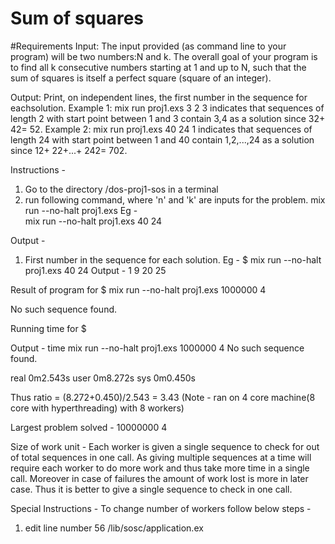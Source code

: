 # Sum of squares

#Requirements
Input: The input provided (as command line to your program) will be two numbers:N and k.  The overall goal of your program is to find all k consecutive numbers starting at 1 and up to N, such that the sum of squares is itself a perfect square (square of an integer).

Output: Print, on independent lines, the first number in the sequence for eachsolution.
Example 1:
mix run proj1.exs 3 2
3
indicates that sequences of length 2 with start point between 1 and 3 contain 3,4 as a solution since 32+ 42= 52.
Example 2:
mix run proj1.exs 40 24
1 indicates that sequences of length 24 with start point between 1 and 40 contain 1,2,...,24 as a solution since 12+ 22+...+ 242= 702.

Instructions - 
1. Go to the directory /dos-proj1-sos in a terminal
2. run following command, where 'n' and 'k' are inputs for the problem.
   mix run --no-halt proj1.exs <n> <k>
   Eg -  
   mix run --no-halt proj1.exs 40 24

Output - 
1. First number in the sequence for each solution.
    Eg - 
    $ mix run --no-halt proj1.exs 40 24
    Output - 
    1
    9
    20
    25
    

Result of program for $ mix run --no-halt proj1.exs 1000000 4

No such sequence found.


Running time for $ 

Output - time mix run --no-halt proj1.exs 1000000 4
No such sequence found.

real    0m2.543s
user    0m8.272s
sys     0m0.450s

Thus ratio = (8.272+0.450)/2.543 = 3.43 (Note - ran on 4 core machine(8 core with hyperthreading) with 8 workers)

Largest problem solved - 10000000 4

Size of work unit - 
Each worker is given a single sequence to check for out of total sequences in one call.
As giving multiple sequences at a time will require each worker to do more work and thus take more time in a single call.
Moreover in case of failures the amount of work lost is more in later case. Thus it is better to give a single sequence to check in one call.

Special Instructions - 
To change number of workers follow below steps - 
1. edit line number 56 /lib/sosc/application.ex

